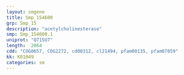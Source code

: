 ```yaml
---
layout: smgene
title: Smp_154600
grp: Smp_15
description: "acetylcholinesterase"
smp: Smp_154600.1
uniprot: "Q71SU7"
length:  2064
cdd: "COG0657, COG2272, cd00312, cl21494, pfam00135, pfam07859"
kk: K01049
categories: sm
---
```

